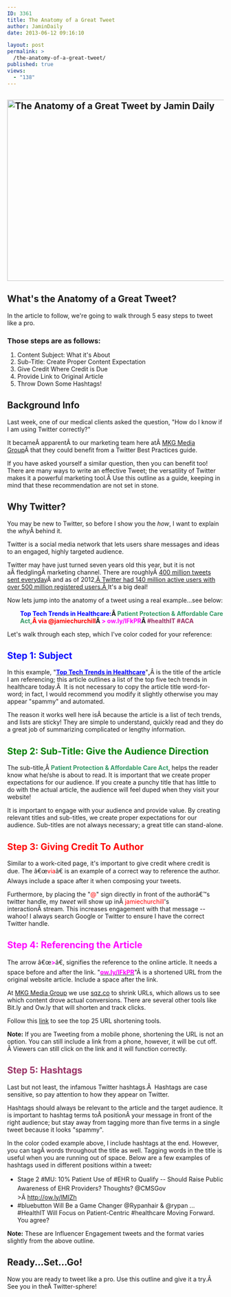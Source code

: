 ```yaml
---
ID: 3361
title: The Anatomy of a Great Tweet
author: JaminDaily
date: 2013-06-12 09:16:10

layout: post
permalink: >
  /the-anatomy-of-a-great-tweet/
published: true
views:
  - "138"
---
```

<h2 style="text-align: left;" align="center"><a href="http://mkgmediagroup.com/wp-content/uploads/2013/06/The-anatomy-of-Twitter-l.jpg"><img class="aligncenter size-full wp-image-3429" alt="The Anatomy of a Great Tweet by Jamin Daily" src="http://mkgmediagroup.com/wp-content/uploads/2013/06/The-anatomy-of-Twitter-l.jpg" width="552" height="421" /></a></h2>
<h2 style="text-align: left;" align="center">What's the Anatomy of a Great Tweet?</h2>
In the article to follow, we're going to walk through 5 easy steps to tweet like a pro.
<h3>Those steps are as follows:</h3>
<ol>
	<li style="line-height: 14px;">Content Subject: What it's About</li>
	<li>Sub-Title: Create Proper Content Expectation</li>
	<li>Give Credit Where Credit is Due</li>
	<li>Provide Link to Original Article</li>
	<li>Throw Down Some Hashtags!</li>
</ol>
<h2>Background Info</h2>
<p style="text-align: left;" align="center">Last week, one of our medical clients asked the question, "How do I know if I am using Twitter correctly?"</p>
<p style="text-align: left;" align="center">It becameÂ apparentÂ to our marketing team here atÂ <a href="http://mkgmediagroup.com/" target="_blank">MKG Media Group</a>Â that they could benefit from a Twitter Best Practices guide.</p>
<p style="text-align: left;" align="center">If you have asked yourself a similar question, then you can benefit too! There are many ways to write an effective Tweet; the versatility of Twitter makes it a powerful marketing tool.Â Use this outline as a guide, keeping in mind that these recommendation are not set in stone.</p>

<h2>Why Twitter?</h2>
You may be new to Twitter, so before I show you the <em>how</em>, I want to explain the <em>why</em>Â behind it.

Twitter is a social media network that lets users share messages and ideas to an engaged, highly targeted audience.

Twitter may have just turned seven years old this year, but it is not aÂ fledglingÂ marketing channel. There are roughlyÂ <a href="http://articles.washingtonpost.com/2013-03-21/business/37889387_1_tweets-jack-dorsey-twitter" target="_blank">400 million tweets sent everyday</a>Â and as of 2012,<a href="http://www.mediabistro.com/alltwitter/twitter-active-total-users_b17655" target="_blank">Â Twitter had 140 million active users with over 500 million registered users.Â </a>It's a big deal!

Now lets jump into the anatomy of a tweet using a real example...see below:
<p style="padding-left: 30px;"><strong><span style="color: #0000ff;">Top Tech Trends in Healthcare:</span>Â <span style="color: #339966;">Patient Protection &amp; Affordable Care Act,<span style="color: #ff0000;">Â </span></span><span style="color: #ff0000;">via @jamiechurchill</span>Â <span style="color: #ff00ff;">&gt; ow.ly/lFkPR</span>Â <span style="color: #993366;">#healthIT #ACA</span></strong></p>
Let's walk through each step, which I've color coded for your reference:
<h2 style="color: #0000ff;">Step 1: Subject</h2>
In this example, "<span style="color: #0000ff;"><b><a href="http://blogs.perficient.com/healthcare/blog/2013/05/30/top-technology-trends-in-healthcare-may-2013/" target="_blank"><span style="color: #0000ff;">Top Tech Trends in Healthcare</span></a></b></span>"<b>,</b>Â is the title of the article I am referencing; this article outlines a list of the top five tech trends in healthcare today.Â  It is not necessary to copy the article title word-for-word; in fact, I would recommend you modify it slightly otherwise you may appear "spammy" and automated.

The reason it works well here isÂ because the article is a list of tech trends, and lists are sticky! They are simple to understand, quickly read and they do a great job of summarizing complicated or lengthy information.
<h2 style="color: #008000;">Step 2: Sub-Title: Give the Audience Direction</h2>
The sub-title,Â <span style="color: #339966;"><strong>Patient Protection &amp; Affordable Care Act</strong></span>, helps the reader know what he/she is about to read. It is important that we create proper expectations for our audience. If you create a punchy title that has little to do with the actual article, the audience will feel duped when they visit your website!

It is important to engage with your audience and provide value. By creating relevant titles and sub-titles, we create proper expectations for our audience. Sub-titles are not always necessary; a great title can stand-alone.
<h2 style="color: #ff0000;">Step 3: Giving Credit To Author</h2>
Similar to a work-cited page, it's important to give credit where credit is due. The â€œ<span style="color: #ff0000;">via</span>â€ is an example of a correct way to reference the author. Always include a space after it when composing your tweets.

Furthermore, by placing the "<span style="color: #ff0000;">@</span>" sign directly in front of the authorâ€™s twitter handle, my <i>tweet</i> will show up inÂ <span style="color: #ff0000;">jamiechurchill</span>'s interactionÂ stream. This increases engagement with that message -- wahoo! I always search Google or Twitter to ensure I have the correct Twitter handle.
<h2 style="color: #ff00ff;">Step 4: Referencing the Article</h2>
The arrow â€œ<span style="color: #ff00ff;"><b>&gt;</b></span>â€, signifies the reference to the online article. It needs a space before and after the link. "<span style="color: #ff00ff;"><a href="http://blogs.perficient.com/healthcare/blog/2013/05/30/top-technology-trends-in-healthcare-may-2013/" target="_blank"><span style="color: #ff00ff;"><b>ow.ly/lFkPR</b></span></a></span>"Â is a shortened URL from the original website article. Include a space after the link.

At <a href="http://mkgmediagroup.com/" target="_blank">MKG Media Group</a> we use <a title="Squeeze" href="http://squeezecmm.com/default.aspx">sqz.co</a> to shrink URLs, which allows us to see which content drove actual conversions. There are several other tools like Bit.ly and Ow.ly that will shorten and track clicks.

Follow this <a href="http://www.cssrex.com/tips-tricks/top-25-url-shortener-tools-websites/" target="_blank">link</a> to see the top 25 URL shortening tools.

<strong>Note:</strong> If you are Tweeting from a mobile phone, shortening the URL is not an option. You can still include a link from a phone, however, it will be cut off. Â Viewers can still click on the link and it will function correctly. <a href="http://www.cssrex.com/tips-tricks/top-25-url-shortener-tools-websites/">
</a>
<h2 style="color: #993366;">Step 5: Hashtags</h2>
Last but not least, the infamous Twitter hashtags.Â  Hashtags are case sensitive, so pay attention to how they appear on Twitter.

Hashtags should always be relevant to the article and the target audience. It is important to hashtag terms toÂ positionÂ your message in front of the right audience; but stay away from tagging more than five terms in a single tweet because it looks "spammy".

In the color coded example above, I include hashtags at the end. However, you can tagÂ words throughout the title as well. Tagging words in the title is useful when you are running out of space. Below are a few examples of hashtags used in different positions within a tweet<i><strong>:</strong></i>
<ul>
	<li style="line-height: 1.5em;">Stage 2 #MU: 10% Patient Use of #EHR to Qualify -- Should Raise Public Awareness of EHR Providers? Thoughts? @CMSGov &gt;Â <a style="line-height: 1.5em;" href="http://ow.ly/lMIZh">http://ow.ly/lMIZh</a></li>
	<li>#bluebutton Will Be a Game Changer @Rypanhair &amp; @rypan ... #HealthIT Will Focus on Patient-Centric #healthcare Moving Forward. You agree?</li>
</ul>
<strong>Note:</strong> These are Influencer Engagement tweets and the format varies slightly from the above outline.
<h2>Ready...Set...Go!</h2>
Now you are ready to tweet like a pro. Use this outline and give it a try.Â  See you in theÂ Twitter-sphere!